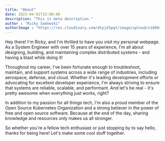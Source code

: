 ```yaml
---
title: "About"
date: 2023-04-01T15:00:00
description: "This is meta description."
author : "Ricky Sadowski"
authorImage : "https://res.cloudinary.com/dtpjd3pqt/image/upload/v1680476153/7c877e32b1c775270dde4daecf4f495b670036eb_l21y3x.png"
---
```


Hey there! I'm Ricky, and I'm thrilled to have you visit my personal webpage. As a System Engineer with over 15 years of experience, I'm all about designing, building, and maintaining complex distributed systems - and having a blast while doing it!

Throughout my career, I've been fortunate enough to troubleshoot, maintain, and support systems across a wide range of industries, including aerospace, defense, and cloud. Whether it's leading development efforts or advocating for excellent developer experience, I'm always striving to ensure that systems are reliable, scalable, and performant. And let's be real - it's pretty awesome when everything just works, right?

In addition to my passion for all things tech, I'm also a proud member of the Open Source Kubernetes Organization and a strong believer in the power of free and open source software. Because at the end of the day, sharing knowledge and resources only makes us all stronger.

So whether you're a fellow tech enthusiast or just stopping by to say hello, thanks for being here! Let's make some cool stuff together.